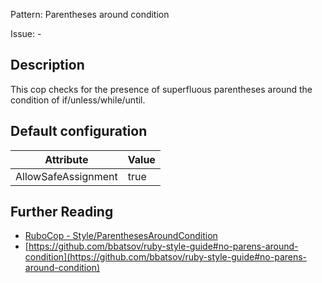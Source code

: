 Pattern: Parentheses around condition

Issue: -

## Description

This cop checks for the presence of superfluous parentheses around the
condition of if/unless/while/until.

## Default configuration

Attribute | Value
--- | ---
AllowSafeAssignment | true

## Further Reading

* [RuboCop - Style/ParenthesesAroundCondition](https://rubocop.readthedocs.io/en/latest/cops_style/#styleparenthesesaroundcondition)
* [https://github.com/bbatsov/ruby-style-guide#no-parens-around-condition](https://github.com/bbatsov/ruby-style-guide#no-parens-around-condition)
